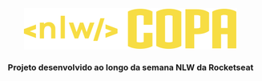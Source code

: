 <div align="center">
    <img src="./resources/logo.svg" alt="Logo">
</div>

<div align="center">
    <h3>Projeto desenvolvido ao longo da semana NLW da Rocketseat</h3>
</div>